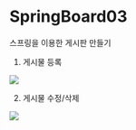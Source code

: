 # SpringBoard03
스프링을 이용한 게시판 만들기

1. 게시물 등록

<img src="https://user-images.githubusercontent.com/94151256/156814207-416b47e7-22aa-4c01-af66-4635ba603245.gif">

2. 게시물 수정/삭제

<img width="{200%}" src="https://user-images.githubusercontent.com/94151256/156814872-f04de23c-213f-40d2-8059-4081ec3490e1.gif">
